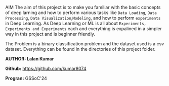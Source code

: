 AIM
The aim of this project is to make you familiar with the basic concepts of deep larning and how to perform various tasks  like `Data Loading`, `Data Processing`, `Data Visualization`,`Modeling`,
and how to perform `experiments` in Deep Learning.
As Deep Learning or ML is all about `Experiments, Experiments and Experiments` each and everything is expalined in a simpler way in this project and is beginner friendly.

The Problem is a binary classification problem and the dataset used is a csv dataset. Everything can be found in the directories of this project folder.


**AUTHOR: Lalan Kumar**

**Github:** https://github.com/kumar8074

**Progran:** GSSoC'24

